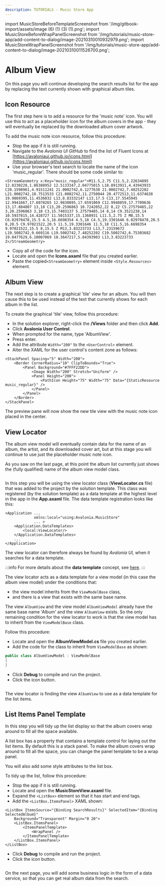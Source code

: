 ```yaml
---
description: TUTORIALS - Music Store App
---
```


import MusicStoreBeforeTemplateScreenshot from '/img/gitbook-import/assets/image (6) (1) (3) (1).png';
import MusicStoreBeforeWrapPanelScreenshot from '/img/tutorials/music-store-app/add-content-to-dialog/image-20210310010932979.png';
import MusicStoreWrapPanelScreenshot from '/img/tutorials/music-store-app/add-content-to-dialog/image-20210310011526700.png';

# Album View

On this page you will continue developing the search results list for the app by replacing the text currently shown with graphical album tiles.&#x20;

## Icon Resource

The first step here is to add a resource for the 'music note' icon. You will use this to act as a placeholder icon for the album covers in the app - they will eventually be replaced by the downloaded album cover artwork. &#x20;

To add the music note icon resource, follow this procedure:

- Stop the app if it is still running.
- Navigate to the _Avalonia UI_ _GitHub_ to find the list of Fluent Icons at [https://avaloniaui.github.io/icons.html](https://avaloniaui.github.io/icons.html)
- Use your browser's text search to locate the name of the icon 'music_regular'. There should be some code similar to:

```markup
<StreamGeometry x:Key="music_regular">M11.5,2.75 C11.5,2.22634895 12.0230228,1.86388952 12.5133347,2.04775015 L18.8913911,4.43943933 C20.1598961,4.91511241 21.0002742,6.1277638 21.0002742,7.48252202 L21.0002742,10.7513533 C21.0002742,11.2750044 20.4772513,11.6374638 19.9869395,11.4536032 L13,8.83332147 L13,17.5 C13,17.5545945 12.9941667,17.6078265 12.9830895,17.6591069 C12.9940859,17.7709636 13,17.884807 13,18 C13,20.2596863 10.7242052,22 8,22 C5.27579485,22 3,20.2596863 3,18 C3,15.7403137 5.27579485,14 8,14 C9.3521238,14 10.5937815,14.428727 11.5015337,15.1368931 L11.5,2.75 Z M8,15.5 C6.02978478,15.5 4.5,16.6698354 4.5,18 C4.5,19.3301646 6.02978478,20.5 8,20.5 C9.97021522,20.5 11.5,19.3301646 11.5,18 C11.5,16.6698354 9.97021522,15.5 8,15.5 Z M13,3.83223733 L13,7.23159672 L19.5002742,9.669116 L19.5002742,7.48252202 C19.5002742,6.75303682 19.0477629,6.10007069 18.3647217,5.84393903 L13,3.83223733 Z</StreamGeometry>
```

- Copy all of the code for the icon.
- Locate and open the **Icons.axaml** file that you created earlier.
- Paste the copied`<StreamGeometry>` element inside `<Style.Resources>` element.

## Album View

The next step is to create a graphical 'tile' view for an album. You will then cause this to be used instead of the text that currently shows for each album in the list.&#x20;

To create the graphical 'tile' view, follow this procedure:

- In the solution explorer, right-click the **/Views** folder and then click **Add**. &#x20;
- Click **Avalonia User Control**.
- When prompted for the name, type 'AlbumView'.
- Press enter.
- Add the attribute `Width="200"` to the `<UserControl>` element.
- Alter the XAML for the user control's content zone as follows:

```markup
<StackPanel Spacing="5" Width="200">
    <Border CornerRadius="10" ClipToBounds="True">
        <Panel Background="#7FFF22DD">
            <Image Width="200" Stretch="Uniform" />
            <Panel Height="200">
                <PathIcon Height="75" Width="75" Data="{StaticResource music_regular}" />
            </Panel>
        </Panel>
    </Border>    
</StackPanel>
```

The preview pane will now show the new tile view with the music note icon placed in the center.&#x20;

## View Locator

The album view model will eventually contain data for the name of an album, the artist, and its downloaded cover art, but at this stage you will continue to use just the placeholder music note icon. &#x20;

As you saw on the last page, at this point the album list currently just shows the (fully qualified) name of the album view model class.

<img className="center" src={MusicStoreBeforeTemplateScreenshot} alt="" />

In this step you will be using the view locator class (**ViewLocator.cs** file) that was added to the project by the solution template. This class was registered (by the solution template) as a data template at the highest level in the app in the **App.axaml** file. The data template registration looks like this:

```
<Application ...
             xmlns:local="using:Avalonia.MusicStore"
             ... >
    <Application.DataTemplates>
        <local:ViewLocator/>
    </Application.DataTemplates>
    ...
</Application>
```

The view locator can therefore always be found by _Avalonia UI,_ when it searches for a data template.

:::info
For more details about the **data template** concept, see [here](../../concepts/templates/).&#x20;
:::

The view locator acts as a data template for a view model (in this case the album view model) under the conditions that:

* the view model inherits from the `ViewModelBase` class,
* and there is a view that exists with the same base name.

The view `AlbumView` and the view model `AlbumViewModel` already have the same base name 'Album' and the view `AlbumView` exists. So the only remaining condition for the view locator to work is that the view model has to inherit from the `ViewModelBase` class.

Follow this procedure:

- Locate and open the **AlbumViewModel.cs** file you created earlier.
- Add the code for the class to inherit from `ViewModelBase` as shown:

```csharp
public class AlbumViewModel : ViewModelBase
{        
}
```

- Click **Debug** to compile and run the project.
- Click the icon button.

<p><img className="image-medium-zoom" src={MusicStoreBeforeWrapPanelScreenshot} alt="" /></p>

The view locator is finding the view `AlbumView` to use as a data template for the list items.

## List Items Panel Template

In this step you will tidy up the list display so that the album covers wrap around to fill all the space available.&#x20;

A list box has a property that contains a template control for laying out the list items. By default this is a stack panel. To make the album covers wrap around to fill all the space, you can change the panel template to be a wrap panel.&#x20;

You will also add some style attributes to the list box.&#x20;

To tidy up the list, follow this procedure:

- Stop the app if it is still running.
- Locate and open the **MusicStoreView.axaml** file.
- Expand the `<ListBox>` element so that it has start and end tags.
- Add the `<ListBox.ItemsPanel>` XAML shown:&#x20;

```markup
<ListBox ItemsSource="{Binding SearchResults}" SelectedItem="{Binding SelectedAlbum}"
    Background="Transparent" Margin="0 20">
    <ListBox.ItemsPanel>
        <ItemsPanelTemplate>
            <WrapPanel />
        </ItemsPanelTemplate>
    </ListBox.ItemsPanel>
</ListBox>
```

- Click **Debug** to compile and run the project.
- Click the icon button.

<p><img className="image-medium-zoom" src={MusicStoreWrapPanelScreenshot} alt="" /></p>

On the next page, you will add some business logic in the form of a data service, so that you can get real album data from the search.&#x20;

